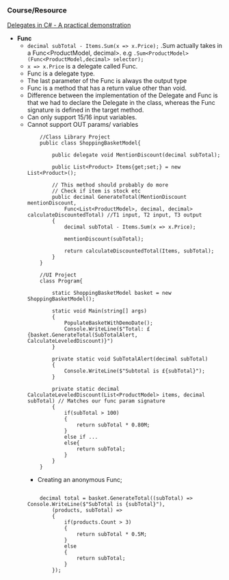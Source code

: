 ### **Course/Resource**  
[Delegates in C# - A practical demonstration](https://www.youtube.com/watch?v=R8Blt5c-Vi4)

- **Func**
  - `decimal subTotal - Items.Sum(x => x.Price);` .Sum actually takes in a Func<ProductModel, decimal>. e.g `.Sum<ProductModel>(Func<ProductModel,decimal> selector);`
  - `x => x.Price` is a delegate called Func.
  - Func is a delegate type.
  - The last parameter of the Func is always the output type
  - Func is a method that has a return value other than void.
  - Difference between the implementation of the Delegate and Func is that we had to declare the Delegate in the class, whereas the Func signature is defined in the target method.
  - Can only support 15/16 input variables.
  - Cannot support OUT params/ variables
    ```
        //Class Library Project
        public class ShoppingBasketModel{

            public delegate void MentionDiscount(decimal subTotal); 

            public List<Product> Items{get;set;} = new List<Product>();

            // This method should probably do more
            // Check if item is stock etc 
            public decimal GenerateTotal(MentionDiscount mentionDiscount, 
                Func<List<ProductModel>, decimal, decimal> calculateDiscountedTotal) //T1 input, T2 input, T3 output
            {
                decimal subTotal - Items.Sum(x => x.Price);

                mentionDiscount(subTotal);

                return calculateDiscountedTotal(Items, subTotal);
            }
        }

        //UI Project
        class Program{

            static ShoppingBasketModel basket = new ShoppingBasketModel();

            static void Main(string[] args)
            {
                PopulateBasketWithDemoDate();
                Console.WriteLine($"Total: £{basket.GenerateTotal(SubTotalAlert, CalculateLeveledDiscount)}")
            }

            private static void SubTotalAlert(decimal subTotal)
            {
                Console.WriteLine($"Subtotal is £{subTotal}");
            }
            
            private static decimal CalculateLeveledDiscount(List<ProductModel> items, decimal subTotal) // Matches our func param signature
            {
                if(subTotal > 100)
                {
                    return subTotal * 0.80M;
                }
                else if ...
                else{
                    return subTotal;
                }
            }
        }

    ``` 
    - Creating an anonymous Func; 
    ```

        decimal total = basket.GenerateTotal((subTotal) => Console.WriteLine($"SubTotal is {subTotal}"),
            (products, subTotal) => 
            {
                if(products.Count > 3)
                {
                    return subTotal * 0.5M;
                }
                else
                {
                    return subTotal;
                }
            });

    ```